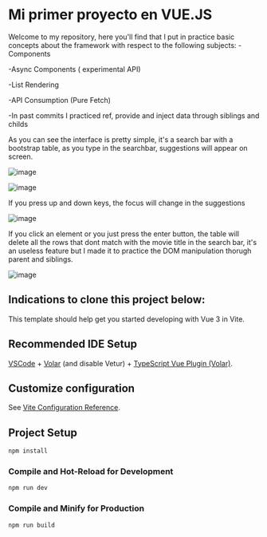 # Mi primer proyecto en VUE.JS

Welcome to my repository, here you'll find that I put in practice basic concepts about the framework with respect to the
following subjects:
-Components

-Async Components (<Suspense> experimental API)

-List Rendering

-API Consumption (Pure Fetch)

-In past commits I practiced ref, provide and inject data through siblings and childs

As you can see the interface is pretty simple, it's a search bar with a bootstrap table,
as you type in the searchbar, suggestions will appear on screen.

![image](https://user-images.githubusercontent.com/78714792/177224479-2f6a4210-4afa-443a-91cc-24b6ee27e833.png)

![image](https://user-images.githubusercontent.com/78714792/177224601-0f452abf-b56b-4922-8fc3-db23880a7b06.png)

If you press up and down keys, the focus will change in the suggestions

![image](https://user-images.githubusercontent.com/78714792/177224611-f150275b-698c-4c7d-a4f5-8b3949ee70a0.png)

If you click an element or you just press the enter button, the table will delete all the rows
that dont match with the movie title in the search bar, it's an useless feature but I made
it to practice the DOM manipulation thorugh parent and siblings.

![image](https://user-images.githubusercontent.com/78714792/177224636-65eda0ff-fd7d-4910-bdbe-6ccd52ec25b3.png)



## Indications to clone this project below: 

This template should help get you started developing with Vue 3 in Vite.

## Recommended IDE Setup

[VSCode](https://code.visualstudio.com/) + [Volar](https://marketplace.visualstudio.com/items?itemName=Vue.volar) (and disable Vetur) + [TypeScript Vue Plugin (Volar)](https://marketplace.visualstudio.com/items?itemName=Vue.vscode-typescript-vue-plugin).

## Customize configuration

See [Vite Configuration Reference](https://vitejs.dev/config/).

## Project Setup

```sh
npm install
```

### Compile and Hot-Reload for Development

```sh
npm run dev
```

### Compile and Minify for Production

```sh
npm run build
```
